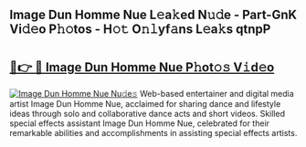 ## Image Dun Homme Nue L𝚎a𝚔ed N𝚞𝚍e - Part-GnK Vi𝚍𝚎o P𝚑𝚘tos - H𝚘𝚝 O𝚗𝚕yf𝚊ns L𝚎a𝚔s qtnpP

# <h2><a href="http://kf9elr.oniu.top/?m=Image+Dun+Homme+Nue">🔗👉 🔴 Image Dun Homme Nue P𝚑ot𝚘𝚜 V𝚒d𝚎o</a></h2>

[![Image Dun Homme Nue Nu𝚍e𝚜](https://i.imgur.com/0qMVB7G.gif)](http://kf9elr.oniu.top/?m=Image+Dun+Homme+Nue)
Web-based entertainer and digital media artist Image Dun Homme Nue, acclaimed for sharing dance and lifestyle ideas through solo and collaborative dance acts and short videos. Skilled special effects assistant Image Dun Homme Nue, celebrated for their remarkable abilities and accomplishments in assisting special effects artists.  
